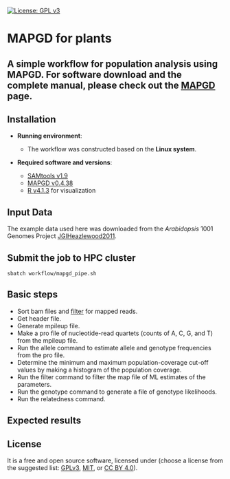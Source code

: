 [![License: GPL v3](https://img.shields.io/badge/License-GPL%20v3-blue.svg)](http://www.gnu.org/licenses/gpl-3.0)

# MAPGD for plants

## A simple workflow for population analysis using MAPGD. For software download and the complete manual, please check out the [MAPGD](https://github.com/LynchLab/MAPGD) page.

## Installation

- __Running environment__: 
    - The workflow was constructed based on the __Linux system__.

- __Required software and versions__: 
    - [SAMtools v1.9](http://www.htslib.org/)
    - [MAPGD v0.4.38](https://github.com/LynchLab/MAPGD) 
    - [R v4.1.3](https://www.r-project.org/) for visualization

## Input Data

The example data used here was downloaded from the *Arabidopsis* 1001 Genomes Project [JGIHeazlewood2011](https://1001genomes.org/projects/JGIHeazlewood2011/index.html).

## Submit the job to HPC cluster

```
sbatch workflow/mapgd_pipe.sh
```

## Basic steps

- Sort bam files and [filter](https://broadinstitute.github.io/picard/explain-flags.html) for mapped reads.
- Get header file.
- Generate mpileup file.
- Make a pro file of nucleotide-read quartets (counts of A, C, G, and T) from the mpileup file.
- Run the allele command to estimate allele and genotype frequencies from the pro file.
- Determine the minimum and maximum population-coverage cut-off values by making a histogram of the population coverage.
- Run the filter command to filter the map file of ML estimates of the parameters.
- Run the genotype command to generate a file of genotype likelihoods.
- Run the relatedness command.

## Expected results


## License
It is a free and open source software, licensed under []() (choose a license from the suggested list:  [GPLv3](https://github.com/github/choosealicense.com/blob/gh-pages/_licenses/gpl-3.0.txt), [MIT](https://github.com/github/choosealicense.com/blob/gh-pages/LICENSE.md), or [CC BY 4.0](https://github.com/github/choosealicense.com/blob/gh-pages/_licenses/cc-by-4.0.txt)).
